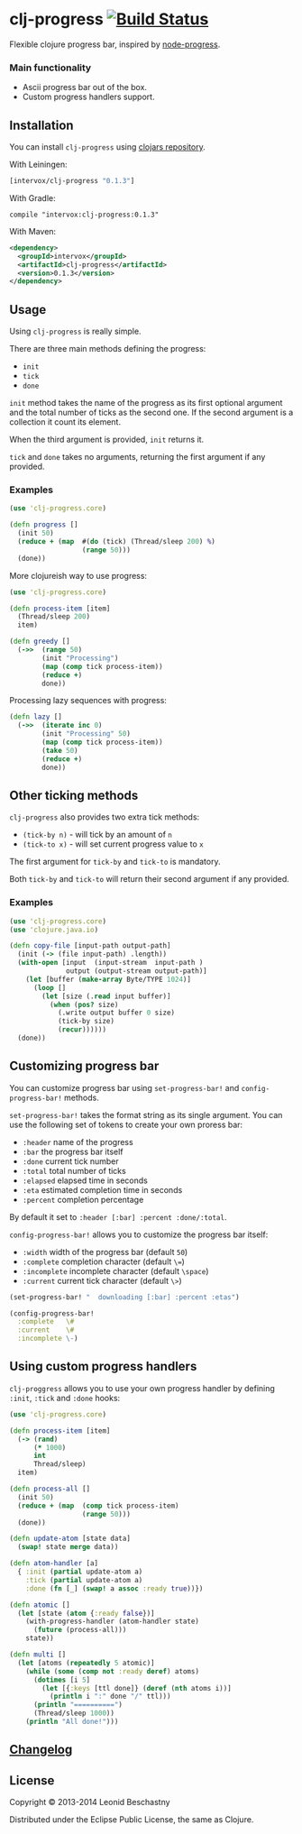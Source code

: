 clj-progress [![Build Status][travis_icon]][travis]
=======

  [travis_icon]: https://travis-ci.org/Intervox/clj-progress.svg
  [travis]: https://travis-ci.org/Intervox/clj-progress

Flexible clojure progress bar, inspired by [node-progress].

  [node-progress]: https://github.com/visionmedia/node-progress

### Main functionality

 * Ascii progress bar out of the box.
 * Custom progress handlers support.

## Installation

You can install `clj-progress` using [clojars repository][repo].

  [repo]: https://clojars.org/intervox/clj-progress

With Leiningen:

```Clojure
[intervox/clj-progress "0.1.3"]
```

With Gradle:

```
compile "intervox:clj-progress:0.1.3"
```

With Maven:

```xml
<dependency>
  <groupId>intervox</groupId>
  <artifactId>clj-progress</artifactId>
  <version>0.1.3</version>
</dependency>
```


## Usage

Using `clj-progress` is really simple.

There are three main methods defining the progress:

 * `init`
 * `tick`
 * `done`

`init` method takes the name of the progress as its first optional argument and the total number of ticks as the second one. If the second argument is a collection it count its element.

When the third argument is provided, `init` returns it.

`tick` and `done` takes no arguments, returning the first argument if any provided.

### Examples

```Clojure
(use 'clj-progress.core)

(defn progress []
  (init 50)
  (reduce + (map  #(do (tick) (Thread/sleep 200) %)
                  (range 50)))
  (done))
```

More clojureish way to use progress:

```Clojure
(use 'clj-progress.core)

(defn process-item [item]
  (Thread/sleep 200)
  item)

(defn greedy []
  (->>  (range 50)
        (init "Processing")
        (map (comp tick process-item))
        (reduce +)
        done))
```

Processing lazy sequences with progress:

```Clojure
(defn lazy []
  (->>  (iterate inc 0)
        (init "Processing" 50)
        (map (comp tick process-item))
        (take 50)
        (reduce +)
        done))
```

## Other ticking methods

`clj-progress` also provides two extra tick methods:

 * `(tick-by n)` - will tick by an amount of `n`
 * `(tick-to x)` - will set current progress value to `x`

The first argument for `tick-by` and `tick-to` is mandatory.

Both `tick-by` and `tick-to` will return their second argument if any provided.

### Examples

```Clojure
(use 'clj-progress.core)
(use 'clojure.java.io)

(defn copy-file [input-path output-path]
  (init (-> (file input-path) .length))
  (with-open [input  (input-stream  input-path )
              output (output-stream output-path)]
    (let [buffer (make-array Byte/TYPE 1024)]
      (loop []
        (let [size (.read input buffer)]
          (when (pos? size)
            (.write output buffer 0 size)
            (tick-by size)
            (recur))))))
  (done))
```

## Customizing progress bar

You can customize progress bar using `set-progress-bar!` and `config-progress-bar!` methods.

`set-progress-bar!` takes the format string as its single argument. You can use the following set of tokens to create your own proress bar:

 * `:header` name of the progress
 * `:bar` the progress bar itself
 * `:done` current tick number
 * `:total` total number of ticks
 * `:elapsed` elapsed time in seconds
 * `:eta` estimated completion time in seconds
 * `:percent` completion percentage

By default it set to `:header [:bar] :percent :done/:total`.

`config-progress-bar!` allows you to customize the progress bar itself:

 * `:width` width of the progress bar (default `50`)
 * `:complete` completion character (default `\=`)
 * `:incomplete` incomplete character (default `\space`)
 * `:current` current tick character (default `\>`)

```Clojure
(set-progress-bar! "  downloading [:bar] :percent :etas")

(config-progress-bar!
  :complete   \#
  :current    \#
  :incomplete \-)
```

## Using custom progress handlers

`clj-proggress` allows you to use your own progress handler by defining `:init`, `:tick` and `:done` hooks:

```Clojure
(use 'clj-progress.core)

(defn process-item [item]
  (-> (rand)
      (* 1000)
      int
      Thread/sleep)
  item)

(defn process-all []
  (init 50)
  (reduce + (map  (comp tick process-item)
                  (range 50)))
  (done))

(defn update-atom [state data]
  (swap! state merge data))

(defn atom-handler [a]
  { :init (partial update-atom a)
    :tick (partial update-atom a)
    :done (fn [_] (swap! a assoc :ready true))})

(defn atomic []
  (let [state (atom {:ready false})]
    (with-progress-handler (atom-handler state)
      (future (process-all)))
    state))

(defn multi []
  (let [atoms (repeatedly 5 atomic)]
    (while (some (comp not :ready deref) atoms)
      (dotimes [i 5]
        (let [{:keys [ttl done]} (deref (nth atoms i))]
          (println i ":" done "/" ttl)))
      (println "==========")
      (Thread/sleep 1000))
    (println "All done!")))
```

## [Changelog][history]

  [history]: History.md

## License

Copyright © 2013-2014 Leonid Beschastny

Distributed under the Eclipse Public License, the same as Clojure.

